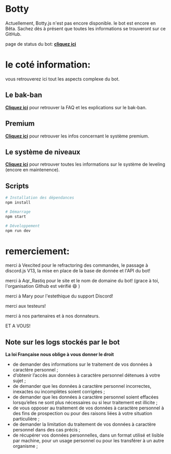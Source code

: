 # Botty

Actuellement, Botty.js n'est pas encore disponible. le bot est encore en Bêta. Sachez dès à présent que toutes les informations se trouveront sur ce GitHub. 

page de status du bot:
[**cliquez ici**](https://bottybot.statuspage.io)

# le coté information:
vous retrouverez ici tout les aspects complexe du bot.

## Le bak-ban
[**Cliquez ici**](https://github.com/betawolfy/botty.js/wiki/BAK-BAN)
pour retrouver la FAQ et les explications sur le bak-ban.

## Premium
[**Cliquez ici**](https://github.com/betawolfy/botty.js/wiki/Premium) pour retrouver les infos concernant le système premium.

## Le système de niveaux

[**Cliquez ici**](https://github.com/betawolfy/botty.js/wiki/level) pour retrouver toutes les informations sur le système de leveling (encore en maintenence).

## Scripts

```bash
# Installation des dépendances
npm install

# Démarrage
npm start

# Développement
npm run dev
```

# remerciement: 

merci à Vexcited pour le refractoring des commandes, le passage à discord.js V13, la mise en place de la base de donnée et l'API du bot! 

merci à Aqr_Rastiq pour le site et le nom de domaine du bot! (grace à toi, l'organisation Github est vérifié :smile: )

merci à Mary pour l'estethique du support Discord!

merci aux testeurs!

merci à nos partenaires et à nos donnateurs.

ET A VOUS!


## Note sur les logs stockés par le bot

**La loi Française nous oblige à vous donner le droit**
- de demander des informations sur le traitement de vos données à caractère personnel ;
- d’obtenir l’accès aux données à caractère personnel détenues à votre sujet ;
- de demander que les données à caractère personnel incorrectes, inexactes ou incomplètes soient corrigées ;
- de demander que les données à caractère personnel soient effacées lorsqu’elles ne sont plus nécessaires ou si leur traitement est illicite ;
- de vous opposer au traitement de vos données à caractère personnel à des fins de prospection ou pour des raisons liées à votre situation particulière ;
- de demander la limitation du traitement de vos données à caractère personnel dans des cas précis ;
- de récupérer vos données personnelles, dans un format utilisé et lisible par machine, pour un usage personnel ou pour les transférer à un autre organisme ;
